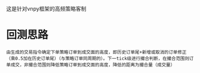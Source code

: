 这是针对vnpy框架的高频策略客制

# 回测思路
    由生成的交易指令确定下单策略订单到成交面的高度，即历史订单尾+新增或取消的订单修正（乘0.5加在历史订单尾）（与策略订单同周期的）。下一tick级进行撮合判断，在撮合范围则订单成交，非撮合范围则降低策略订单到成交面的高度，降低的距离为撮合量（成交量）